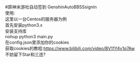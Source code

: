 <br>#原神米游社自动签到 GenshinAutoBBSSsignin
<br>使用:
<br>这里以一台Centos的服务器为例
<br>首先安装python3.x
<br>安装支持库
<br>nohup python3 main.py
<br>在config.json里添加你的cookies
<br>获取cookies的教程:https://www.bilibili.com/video/BV11Y4y1q7Aw
<br>不妨留下Star和三连?
